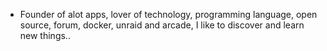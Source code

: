 - Founder of alot apps, lover of technology, programming language, open source, forum, docker, unraid and arcade, I like to discover and learn new things..
  <br>



















































































































































































































































































































































































































































































































































































































































































































































































































































































